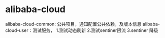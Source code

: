 # alibaba-cloud

alibaba-cloud-common: 公共项目，通知配置公共依赖，及版本信息
alibaba-cloud-user：测试服务，
                    1.测试动态刷新
                    2.测试sentiner限流
                    3.sentiner 降级
